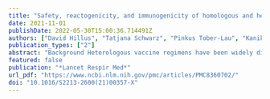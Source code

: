 ```yaml
---
title: "Safety, reactogenicity, and immunogenicity of homologous and heterologous prime-boost immunisation with ChAdOx1 nCoV-19 and BNT162b2: a prospective cohort study"
date: 2021-11-01
publishDate: 2022-05-30T15:00:36.714491Z
authors: ["David Hillus", "Tatjana Schwarz", "Pinkus Tober-Lau", "Kanika Vanshylla", "Hana Hastor", "Charlotte Thibeault", "Stefanie Jentzsch", "Elisa T Helbig", "Lena J Lippert", "Patricia Tscheak", "Marie Luisa Schmidt", "Johanna Riege", "André Solarek", "Christof von Kalle", "Chantip Dang-Heine", "Henning Gruell", "Piotr Kopankiewicz", "Norbert Suttorp", "Christian Drosten", "Harald Bias", "Joachim Seybold", "Florian Klein", "Florian Kurth", "Victor Max Corman", "Leif Erik Sander"]
publication_types: ["2"]
abstract: "Background Heterologous vaccine regimens have been widely discussed as a way to mitigate intermittent supply shortages and to improve immunogenicity and safety of COVID-19 vaccines. We aimed to assess the reactogenicity and immunogenicity of heterologous immunisations with ChAdOx1 nCov-19 (AstraZeneca, Cambridge, UK) and BNT162b2 (Pfizer-BioNtech, Mainz, Germany) compared with homologous BNT162b2 and ChAdOx1 nCov-19 immunisation.  Methods This is an interim analysis of a prospective observational cohort study enrolling health-care workers in Berlin (Germany) who received either homologous ChAdOx1 nCov-19 or heterologous ChAdOx1 nCov-19–BNT162b2 vaccination with a 10–12-week vaccine interval or homologous BNT162b2 vaccination with a 3-week vaccine interval. We assessed reactogenicity after the first and second vaccination by use of electronic questionnaires on days 1, 3, 5, and 7. Immunogenicity was measured by the presence of SARS-CoV-2-specific antibodies (full spike-IgG, S1-IgG, and RBD-IgG), by an RBD–ACE2 binding inhibition assay (surrogate SARS-CoV-2 virus neutralisation test), a pseudovirus neutralisation assay against two variants of concerns (alpha [B.1.1.7] and beta [B.1.351]), and anti-S1-IgG avidity. T-cell reactivity was measured by IFN-γ release assay.  Findings Between Dec 27, 2020, and June 14, 2021, 380 participants were enrolled in the study, with 174 receiving homologous BNT162b2 vaccination, 38 receiving homologous ChAdOx1 nCov-19 vaccination, and 104 receiving ChAdOx1 nCov-19–BNT162b2 vaccination. Systemic symptoms were reported by 103 (65%, 95% CI 57·1–71·8) of 159 recipients of homologous BNT162b2, 14 (39%, 24·8–55·1) of 36 recipients of homologous ChAdOx1 nCov-19, and 51 (49%, 39·6–58·5) of 104 recipients of ChAdOx1 nCov-19–BNT162b2 after the booster immunisation. Median anti-RBD IgG levels 3 weeks after boost immunisation were 5·4 signal to cutoff ratio (S/co; IQR 4·8–5·9) in recipients of homologous BNT162b2, 4·9 S/co (4·3–5·6) in recipients of homologous ChAdOx1 nCov-19, and 5·6 S/co (5·1–6·1) in recipients of ChAdOx1 nCov-19– BNT162b2. Geometric mean of 50% inhibitory dose against alpha and beta variants were highest in recipients of ChAdOx1 nCov-19–BNT162b2 (956·6, 95% CI 835·6–1095, against alpha and 417·1, 349·3–498·2, against beta) compared with those in recipients of homologous ChAdOx1 nCov-19 (212·5, 131·2–344·4, against alpha and 48·5, 28·4–82·8, against beta; both ptextless0·0001) or homologous BNT162b2 (369·2, 310·7–438·6, against alpha and 72·4, 60·5–86·5, against beta; both ptextless0·0001). SARS-CoV-2 S1 T-cell reactivity 3 weeks after boost immunisation was highest in recipients of ChAdOx1 nCov-19–BNT162b2 (median IFN-γ concentration 4762 mIU/mL, IQR 2723–8403) compared with that in recipients of homologous ChAdOx1 nCov-19 (1061 mIU/mL, 599–2274, ptextless0·0001) and homologous BNT162b2 (2026 mIU/mL, 1459–4621, p=0·0008) vaccination.  Interpretation The heterologous ChAdOx1 nCov-19–BNT162b2 immunisation with 10–12-week interval, recommended in Germany, is well tolerated and improves immunogenicity compared with homologous ChAdOx1 nCov-19 vaccination with 10–12-week interval and BNT162b2 vaccination with 3-week interval. Heterologous prime-boost immunisation strategies for COVID-19 might be generally applicable.  Funding Forschungsnetzwerk der Universitätsmedizin zu COVID-19, the German Ministry of Education and Research, Zalando SE."
featured: false
publication: "*Lancet Respir Med*"
url_pdf: "https://www.ncbi.nlm.nih.gov/pmc/articles/PMC8360702/"
doi: "10.1016/S2213-2600(21)00357-X"
---
```


